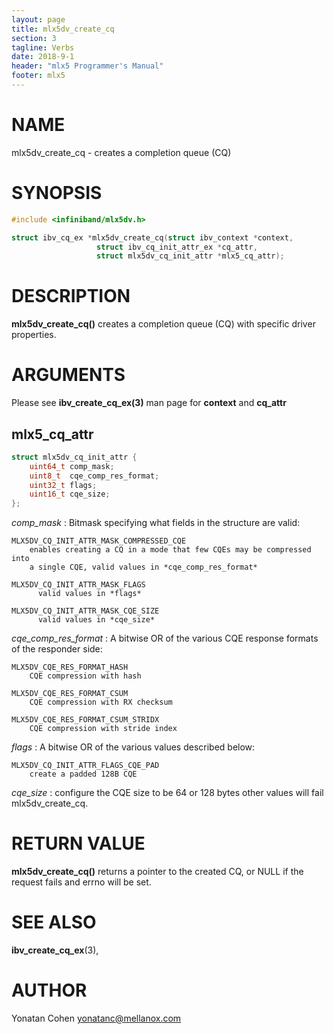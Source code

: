 ```yaml
---
layout: page
title: mlx5dv_create_cq
section: 3
tagline: Verbs
date: 2018-9-1
header: "mlx5 Programmer's Manual"
footer: mlx5
---
```


# NAME

mlx5dv_create_cq - creates a completion queue (CQ)

# SYNOPSIS

```c
#include <infiniband/mlx5dv.h>

struct ibv_cq_ex *mlx5dv_create_cq(struct ibv_context *context,
				   struct ibv_cq_init_attr_ex *cq_attr,
				   struct mlx5dv_cq_init_attr *mlx5_cq_attr);
```


# DESCRIPTION

**mlx5dv_create_cq()** creates a completion queue (CQ) with specific driver properties.

# ARGUMENTS

Please see **ibv_create_cq_ex(3)** man page for **context** and **cq_attr**

## mlx5_cq_attr

```c
struct mlx5dv_cq_init_attr {
	uint64_t comp_mask;
	uint8_t  cqe_comp_res_format;
	uint32_t flags;
	uint16_t cqe_size;
};
```

*comp_mask*
:	Bitmask specifying what fields in the structure are valid:

	MLX5DV_CQ_INIT_ATTR_MASK_COMPRESSED_CQE
		enables creating a CQ in a mode that few CQEs may be compressed into
		a single CQE, valid values in *cqe_comp_res_format*

	MLX5DV_CQ_INIT_ATTR_MASK_FLAGS
	      valid values in *flags*

	MLX5DV_CQ_INIT_ATTR_MASK_CQE_SIZE
	      valid values in *cqe_size*

*cqe_comp_res_format*
:	A bitwise OR of the various CQE response formats of the responder side:

	MLX5DV_CQE_RES_FORMAT_HASH
		CQE compression with hash

	MLX5DV_CQE_RES_FORMAT_CSUM
		CQE compression with RX checksum

	MLX5DV_CQE_RES_FORMAT_CSUM_STRIDX
		CQE compression with stride index

*flags*
:	A bitwise OR of the various values described below:

	MLX5DV_CQ_INIT_ATTR_FLAGS_CQE_PAD
		create a padded 128B CQE

*cqe_size*
:	configure the CQE size to be 64 or 128 bytes
	other values will fail mlx5dv_create_cq.

# RETURN VALUE

**mlx5dv_create_cq()**
returns a pointer to the created CQ, or NULL if the request fails
and errno will be set.


# SEE ALSO

**ibv_create_cq_ex**(3),

# AUTHOR

Yonatan Cohen <yonatanc@mellanox.com>
